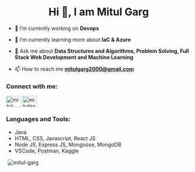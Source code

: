 <h1 align="center">Hi 👋, I am Mitul Garg</h1>

- 🔭 I’m currently working on **Devops**

- 🌱 I’m currently learning more about **IaC & Azure**

- 💬 Ask me about **Data Structures and Algorithms, Problem Solving, Full Stack Web Development and Machine Learning**

- 📫 How to reach me **mitulgarg2000@gmail.com**

<h3 align="left">Connect with me:</h3>
<p align="left">
<a href="https://linkedin.com/in/mitulgarg" target="blank"><img align="center" src="https://raw.githubusercontent.com/rahuldkjain/github-profile-readme-generator/master/src/images/icons/Social/linked-in-alt.svg" alt="mitul garg" height="30" width="40" /></a>
<a href="https://www.leetcode.com/mitulgarg" target="blank"><img align="center" src="https://raw.githubusercontent.com/rahuldkjain/github-profile-readme-generator/master/src/images/icons/Social/leet-code.svg" alt="mitulgarg" height="30" width="40" /></a>
</p>

<h3 align="left">Languages and Tools:</h3>
<p align="left"> 
  <ul>
    <li>Java</li>
    <li>HTML, CSS, Javascript, React JS</li>
    <li>Node JS, Express JS, Mongoose, MongoDB</li>
    <li>VSCode, Postman, Kaggle</li>
  </ul>
</p>

<p>&nbsp;<img align="center" src="https://github-readme-stats.vercel.app/api?username=mitul-garg&show_icons=true&locale=en&theme=dark" alt="mitul-garg" /></p>
